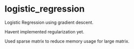 # logistic_regression
 Logistic Regression using gradient descent.
 
 Havent implemented regularization yet.
 
 Used sparse matrix to reduce memory usage for large matrix.
